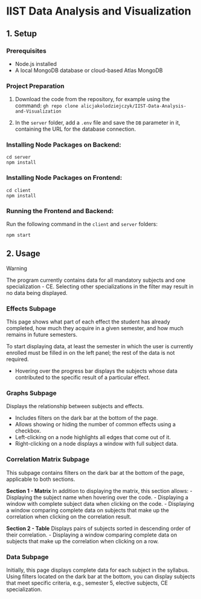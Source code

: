 # IIST Data Analysis and Visualization

## 1. Setup

### Prerequisites

- Node.js installed
- A local MongoDB database or cloud-based Atlas MongoDB

### Project Preparation

1. Download the code from the repository, for example using the command:
`gh repo clone alicjakolodziejczyk/IIST-Data-Analysis-and-Visualization`

2. In the `server` folder, add a `.env` file and save the `DB` parameter in it, containing the URL for the database connection.

### Installing Node Packages on Backend:

```
cd server
npm install
```
### Installing Node Packages on Frontend:
```
cd client
npm install
```
### Running the Frontend and Backend:
Run the following command in the `client` and `server` folders:
```
npm start
```

## 2. Usage
> [!WARNING]
> The program currently contains data for all mandatory subjects and one specialization - CE.
> Selecting other specializations in the filter may result in no data being displayed.

### Effects Subpage

This page shows what part of each effect the student has already completed, how much they acquire in a given semester, and how much remains in future semesters.

To start displaying data, at least the semester in which the user is currently enrolled must be filled in on the left panel; the rest of the data is not required.

- Hovering over the progress bar displays the subjects whose data contributed to the specific result of a particular effect.
  
### Graphs Subpage

Displays the relationship between subjects and effects.

- Includes filters on the dark bar at the bottom of the page.
- Allows showing or hiding the number of common effects using a checkbox.
- Left-clicking on a node highlights all edges that come out of it.
- Right-clicking on a node displays a window with full subject data.
  
### Correlation Matrix Subpage

  This subpage contains filters on the dark bar at the bottom of the page, applicable to both sections.
  
  **Section 1 - Matrix**
    In addition to displaying the matrix, this section allows:
    - Displaying the subject name when hovering over the code.
    - Displaying a window with complete subject data when clicking on the code.
    - Displaying a window comparing complete data on subjects that make up the correlation when clicking on the correlation result.
    
  **Section 2 - Table**
   Displays pairs of subjects sorted in descending order of their correlation.
    - Displaying a window comparing complete data on subjects that make up the correlation when clicking on a row.

### Data Subpage

Initially, this page displays complete data for each subject in the syllabus.
Using filters located on the dark bar at the bottom, you can display subjects that meet specific criteria, e.g., semester 5, elective subjects, CE specialization.


